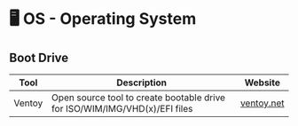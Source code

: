 # 🖥  OS - Operating System

## Boot Drive

| Tool     | Description                                                                | Website                              |
| -------- | -------------------------------------------------------------------------- | ------------------------------------ |
| Ventoy   | Open source tool to create bootable drive for ISO/WIM/IMG/VHD(x)/EFI files | [ventoy.net](https://www.ventoy.net) |